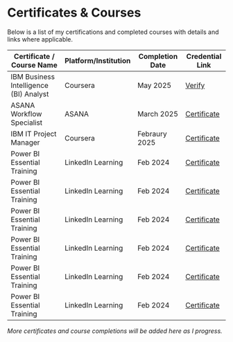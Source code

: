 
# Certificates & Courses

Below is a list of my certifications and completed courses with details and links where applicable.

| Certificate / Course Name              | Platform/Institution | Completion Date | Credential Link                                  |
|--------------------------------------|---------------------|-----------------|------------------------------------------------|
| IBM Business Intelligence (BI) Analyst    | Coursera        | May 2025       | [Verify](https://www.coursera.org/account/accomplishments/professional-cert/S7PHZPPIGYDF)|
| ASANA Workflow Specialist                | ASANA            | March 2025      | [Certificate](https://certifications.asana.com/09f2e303-fab8-4535-acd5-f35085fbdaa5#acc.9F8EQxAT) |
| IBM IT Project Manager             | Coursera     | Febraury 2025      | [Certificate](https://www.coursera.org/account/accomplishments/professional-cert/1WUQOFDWGQBL)       |
| Power BI Essential Training           | LinkedIn Learning   | Feb 2024        | [Certificate](https://linkedin.com/learning)    |
| Power BI Essential Training           | LinkedIn Learning   | Feb 2024        | [Certificate](https://linkedin.com/learning)    |
| Power BI Essential Training           | LinkedIn Learning   | Feb 2024        | [Certificate](https://linkedin.com/learning)    |
| Power BI Essential Training           | LinkedIn Learning   | Feb 2024        | [Certificate](https://linkedin.com/learning)    |
| Power BI Essential Training           | LinkedIn Learning   | Feb 2024        | [Certificate](https://linkedin.com/learning)    |
| Power BI Essential Training           | LinkedIn Learning   | Feb 2024        | [Certificate](https://linkedin.com/learning)    |

*More certificates and course completions will be added here as I progress.*
